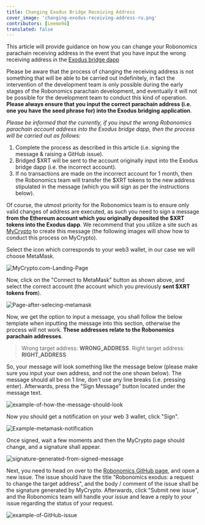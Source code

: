 ```yaml
---
title: Changing Exodus Bridge Receiving Address
cover_image: 'changing-exodus-receiving-address-ru.png' 
contributors: [Leemo94]
translated: false
---
```


This article will provide guidance on how you can change your Robonomics parachain receiving address in the event that you have input the wrong receiving address in the [Exodus bridge dapp](https://dapp.robonomics.network/#/exodus)

Please be aware that the process of changing the receiving address is not something that will be able to be carried out indefinitely, in fact the intervention of the development team is only possible during the early stages of the Robonomics parachain development, and eventually it will not be possible for the development team to conduct this kind of operation. **Please always ensure that you input the correct parachain address (i.e. one you have the seed phrase for) into the Exodus bridging application**.

*Please be informed that the currently, if you input the wrong Robonomics parachain account address into the Exodus bridge dapp, then the process will be carried out as follows:*

1. Complete the process as described in this article (i.e. signing the message & raising a GitHub issue).
2. Bridged $XRT will be sent to the account originally input into the Exodus bridge dapp (i.e. the incorrect account).
3. If no transactions are made on the incorrect account for 1 month, then the Robonomics team will transfer the $XRT tokens to the new address stipulated in the message (which you will sign as per the instructions below).

Of course, the utmost priority for the Robonomics team is to ensure only valid changes of address are executed, as such you need to sign a message **from the Ethereum account which you originally deposited the $XRT tokens into the Exodus dapp**. We recommend that you utilize a site such as [MyCrypto](https://app.mycrypto.com/sign-message) to create this message (the following images will show how to conduct this process on MyCrypto).

Select the icon which corresponds to your web3 wallet, in our case we will choose MetaMask.

![MyCrypto.com-Landing-Page](https://i.imgur.com/fyJyBG0.png)

Now, click on the "Connect to MetaMask" button as shown above, and select the correct account (the account which you previously **sent $XRT tokens from**).

![Page-after-selecing-metamask](https://i.imgur.com/1rd6izf.png)

Now, we get the option to input a message, you shall follow the below template when inputting the message into this section, otherwise the process will not work. **These addresses relate to the Robonomics parachain addresses**.

>Wrong target address: **WRONG_ADDRESS**. Right target address: **RIGHT_ADDRESS**

So, your message will look something like the message below (please make sure you input your own address, and not the one shown below). The message should all be on 1 line, don't use any line breaks (i.e. pressing enter). Afterwards, press the "Sign Message" button located under the message text.

![example-of-how-the-message-should-look](https://i.imgur.com/jb1YqLs.png)

Now you should get a notification on your web 3 wallet, click "Sign".

![Example-metamask-notification](https://i.imgur.com/GTHEYTs.png)

Once signed, wait a few moments and then the MyCrypto page should change, and a signature shall appear.

![signature-generated-from-signed-message](https://i.imgur.com/JemAEPm.png)

Next, you need to head on over to the [Robonomics GitHub page](https://github.com/airalab/robonomics/issues/new), and open a new issue. The issue should have the title "Robonomics exodus: a request to change the target address", and the body / comment of the issue shall be the signature generated by MyCrypto. Afterwards, click "Submit new issue", and the Robonomics team will handle your issue and leave a reply to your issue regarding the status of your request.

![example-of-GitHub-issue](https://i.imgur.com/6ZHSFRw.png)